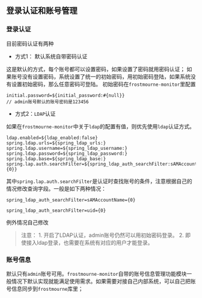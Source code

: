 ## 登录认证和账号管理

### 登录认证

目前密码认证有两种

* 方式1： 默认系统自带密码认证

这是默认的方式，每个账号都可以设置密码，如果设置了密码就用密码认证； 如果账号没有设置密码，系统设置了统一的初始密码，用初始密码登陆，如果系统没有设置初始密码，那么任意密码可登陆。
初始密码在`frostmourne-monitor`里配置

```
initial.password=${initial_password:#{null}}
// admin账号默认的账号密码是123456
```


* 方式2：`LDAP`认证

如果在`frostmourne-monitor`中关于`ldap`的配置有值，则优先使用`ldap`认证方式。

```
ldap.enabled=${ldap_enabled:false}
spring.ldap.urls=${spring_ldap_urls:}
spring.ldap.username=${spring_ldap_username:}
spring.ldap.password=${spring_ldap_password:}
spring.ldap.base=${spring_ldap_base:}
spring.lap.auth.searchFilter=${spring_ldap_auth_searchFilter:sAMAccountName={0}}
```

其中`spring.lap.auth.searchFilter`是认证时查找账号的条件，注意根据自己的情况修改查询字段。一般是如下两种情况：

```
spring_ldap_auth_searchFilter=sAMAccountName={0}
```

```
spring_ldap_auth_searchFilter=uid={0}
```

例外情况自己修改


> 注意： 1. 开启了LDAP认证，admin账号仍然可以用初始密码登录。
> 2. 即使接入ldap登录，也需要在系统有对应的用户才能登录。

### 账号信息

默认只有`admin`账号可用。`frostmourne-monitor`自带的账号信息管理功能模块一般情况下默认实现就能满足使用需求。如果需要对接自己内部系统，可以自己把账号信息同步到`frostmourne`库里；
